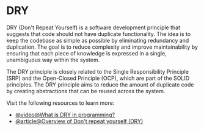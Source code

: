 # DRY

DRY (Don't Repeat Yourself) is a software development principle that suggests that code should not have duplicate functionality. The idea is to keep the codebase as simple as possible by eliminating redundancy and duplication. The goal is to reduce complexity and improve maintainability by ensuring that each piece of knowledge is expressed in a single, unambiguous way within the system.

The DRY principle is closely related to the Single Responsibility Principle (SRP) and the Open-Closed Principle (OCP), which are part of the SOLID principles. The DRY principle aims to reduce the amount of duplicate code by creating abstractions that can be reused across the system.

Visit the following resources to learn more:

- [@video@What is DRY in programming?](https://www.youtube.com/watch?v=Rv3RIc_ziOY)
- [@article@Overview of Don't repeat yourself (DRY)](https://en.wikipedia.org/wiki/Don%27t_repeat_yourself)
